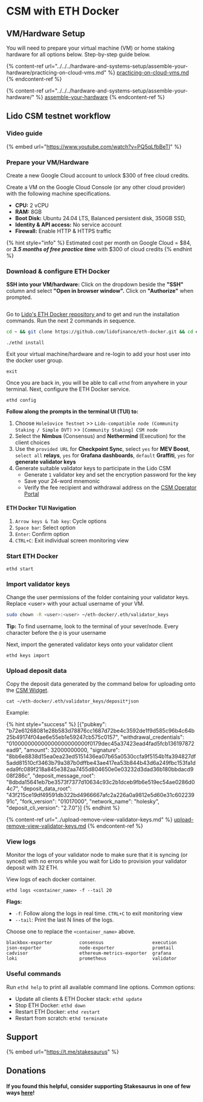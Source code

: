# CSM with ETH Docker

## VM/Hardware Setup

You will need to prepare your virtual machine (VM) or home staking hardware for all options below. Step-by-step guide below.

{% content-ref url="../../../hardware-and-systems-setup/assemble-your-hardware/practicing-on-cloud-vms.md" %}
[practicing-on-cloud-vms.md](../../../hardware-and-systems-setup/assemble-your-hardware/practicing-on-cloud-vms.md)
{% endcontent-ref %}

{% content-ref url="../../../hardware-and-systems-setup/assemble-your-hardware/" %}
[assemble-your-hardware](../../../hardware-and-systems-setup/assemble-your-hardware/)
{% endcontent-ref %}

## Lido CSM testnet workflow

### Video guide

{% embed url="https://www.youtube.com/watch?v=PQ5qLfbBeTI" %}

### Prepare your VM/Hardware

Create a new Google Cloud account to unlock $300 of free cloud credits.

Create a VM on the Google Cloud Console (or any other cloud provider) with the following machine specifications.

* **CPU:** 2 vCPU
* **RAM:** 8GB
* **Boot Disk:** Ubuntu 24.04 LTS, Balanced persistent disk, 350GB SSD,
* **Identity & API access:** No service account
* **Firewall:** Enable HTTP & HTTPS traffic

{% hint style="info" %}
Estimated cost per month on Google Cloud = $84, or _**3.5 months of free practice time**_ with $300 of cloud credits&#x20;
{% endhint %}

### Download & configure ETH Docker

**SSH into your VM/hardware:** Click on the dropdown beside the **"SSH"** column and select **"Open in browser window".** Click on **"Authorize"** when prompted.

<figure><img src="https://dvt-homestaker.stakesaurus.com/~gitbook/image?url=https%3A%2F%2F1628445806-files.gitbook.io%2F%7E%2Ffiles%2Fv0%2Fb%2Fgitbook-x-prod.appspot.com%2Fo%2Fspaces%252FoML8XLjdWBoYbtGBoQ9R%252Fuploads%252F67CExXgVAXX8He9QB978%252Fimage.png%3Falt%3Dmedia%26token%3D76052e50-b3d8-4ef4-b143-ac07a32f45fb&#x26;width=768&#x26;dpr=4&#x26;quality=100&#x26;sign=8d7c4d17&#x26;sv=1" alt=""><figcaption></figcaption></figure>

Go to [Lido's ETH Docker repository ](https://github.com/lidofinance/eth-docker)and to get and run the installation commands. Run the next 2 commands in sequence.

```sh
cd ~ && git clone https://github.com/lidofinance/eth-docker.git && cd eth-docker
```

```
./ethd install
```

Exit your virtual machine/hardware and re-login to add your host user into the docker user group.

```
exit
```

Once you are back in, you will be able to call `ethd` from anywhere in your terminal. Next, configure the ETH Docker service.

```
ethd config
```

**Follow along the prompts in the terminal UI (TUI) to:**

1. Choose `Holešovice Testnet` >> `Lido-compatible node (Community Staking / Simple DVT)` >> `[Community Staking] CSM node`
2. Select the **Nimbus** (Consensus) and **Nethermind** (Execution) for the client choices
3. Use the `provided URL` for **Checkpoint Sync**, select `yes` for **MEV Boost**, `select all` **relays**, `yes` for **Grafana dashboards**, `default` **Graffiti**, `yes` for **generate validator keys**
4. Generate suitable validator keys to participate in the Lido CSM
   * Generate `1` validator key and set the encryption password for the key
   * Save your 24-word mnemonic
   * Verify the fee recipient and withdrawal address on the [CSM Operator Portal](https://operatorportal.lido.fi/modules/community-staking-module)

#### ETH Docker TUI Navigation

1. `Arrow keys & Tab key`: Cycle options
2. `Space bar`: Select option
3. `Enter`: Confirm option
4. `CTRL+C`: Exit individual screen monitoring view

### Start ETH Docker

```
ethd start
```

### Import validator keys

Change the user permissions of the folder containing your validator keys. Replace \<user> with your actual username of your VM.

```sh
sudo chown -R <user>:<user> ~/eth-docker/.eth/validator_keys
```

**Tip:** To find username, look to the terminal of your sever/node. Every character before the `@` is your username

Next, import the generated validator keys onto your validator client

```
ethd keys import
```

### Upload deposit data

Copy the deposit data generated by the command below for uploading onto the [CSM Widget](https://csm.testnet.fi/).

```
cat ~/eth-docker/.eth/validator_keys/deposit*json
```

Example:

{% hint style="success" %}
\[{"pubkey": "b72e61268081e28b583d78876cc1687d72be4c3592de1f9d585c96b4c64b25b49174f04ae6e55eb1e59247cb575c0157", "withdrawal\_credentials": "010000000000000000000000f0179dec45a37423ead4fad5fcb136197872ead9", "amount": 32000000000, "signature": "8bb6e8838d15ea0ea23ed5151436ea07b65a0530ccfa9f5154b1fa394827df5add81510cf3463b79a387b0dffbe43ae417ea53b844b43d6a249fbc153fa1deda9fc089f218a845e382aa7455d804650e0e03232d3dad36b180bbdacd908f286c", "deposit\_message\_root": "8dbda15641eb7be3573f7377d10634c93c2b1dceb9fb6e519ec54ae0286d04c7", "deposit\_data\_root": "43f215ce19df49591db322bd4966667afc2a226a0a9812e5d60e31c60223991c", "fork\_version": "01017000", "network\_name": "holesky", "deposit\_cli\_version": "2.7.0"}]
{% endhint %}

{% content-ref url="../upload-remove-view-validator-keys.md" %}
[upload-remove-view-validator-keys.md](../upload-remove-view-validator-keys.md)
{% endcontent-ref %}

### View logs

Monitor the logs of your validator node to make sure that it is syncing (or synced) with no errors while you wait for Lido to provision your validator deposit with 32 ETH.

View logs of each docker container.

```
ethd logs <container_name> -f --tail 20
```

**Flags:**

* `-f`: Follow along the logs in real time. `CTRL+C` to exit monitoring view
* `--tail`: Print the last N lines of the logs.

Choose one to replace the `<container_name>` above.

```
blackbox-exporter          consensus                  execution                  json-exporter              node-exporter              promtail
cadvisor                   ethereum-metrics-exporter  grafana                    loki                       prometheus                 validator
```

### Useful commands

Run `ethd help` to print all available command line options. Common options:

* Update all clients & ETH Docker stack: `ethd update`
* Stop ETH Docker: `ethd down`
* Restart ETH Docker: `ethd restart`
* Restart from scratch: e`thd terminate`&#x20;

## Support

{% embed url="https://t.me/stakesaurus" %}

## Donations

#### If you found this helpful, consider supporting Stakesaurus in one of few ways [here](https://dvt-homestaker.stakesaurus.com/#if-you-found-this-helpful-consider-supporting-stakesaurus-in-one-of-two-ways-below)!
